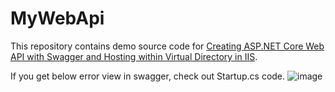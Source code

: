 # MyWebApi
This repository contains demo source code for [Creating ASP.NET Core Web API with Swagger and Hosting within Virtual Directory in IIS](https://www.youtube.com/watch?v=mJNgCulJiak).

If you get below error view in swagger, check out Startup.cs code.
![image](https://user-images.githubusercontent.com/96671691/147399293-b559e7af-d9e9-4e66-a0e0-162730928f7d.png)
